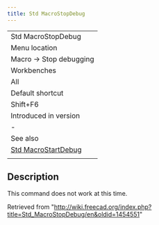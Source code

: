 ```yaml
---
title: Std MacroStopDebug
---
```

|  |
| --- |
| Std MacroStopDebug |
| Menu location |
| Macro → Stop debugging |
| Workbenches |
| All |
| Default shortcut |
| Shift+F6 |
| Introduced in version |
| - |
| See also |
| [Std MacroStartDebug](/Std_MacroStartDebug "Std MacroStartDebug") |
|  |

## Description

This command does not work at this time.

Retrieved from "<http://wiki.freecad.org/index.php?title=Std_MacroStopDebug/en&oldid=1454551>"